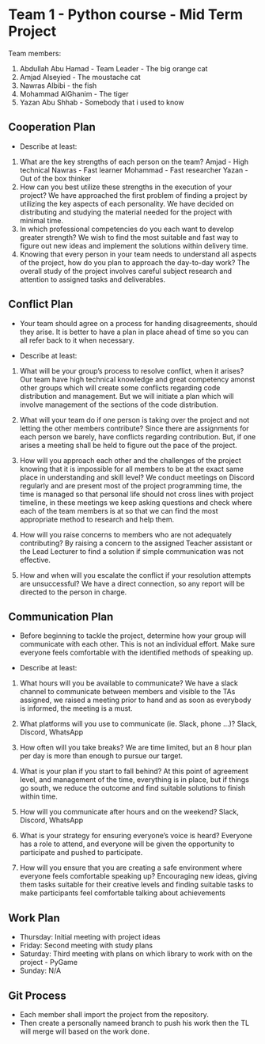 # Team 1 - Python course - Mid Term Project

Team members:
1. Abdullah Abu Hamad - Team Leader - The big orange cat
2. Amjad Alseyied - The moustache cat
3. Nawras Albibi - the fish
4. Mohammad AlGhanim - The tiger
5. Yazan Abu Shhab - Somebody that i used to know

## Cooperation Plan

- Describe at least:

1. What are the key strengths of each person on the team?
        Amjad - High technical
        Nawras - Fast learner
        Mohammad - Fast researcher
        Yazan - Out of the box thinker
2. How can you best utilize these strengths in the execution of your project?
        We have approached the first problem of finding a project by utilizing the key aspects of each personality.
        We have decided on distributing and studying the material needed for the project with minimal time.
3. In which professional competencies do you each want to develop greater strength?
        We wish to find the most suitable and fast way to figure out new ideas and implement the solutions within delivery time.
4. Knowing that every person in your team needs to understand all aspects of the project, how do you plan to approach the day-to-day work?
        The overall study of the project involves careful subject research and attention to assigned tasks and deliverables.

## Conflict Plan
- Your team should agree on a process for handing disagreements, should they arise. It is better to have a plan in place ahead of time so you can all refer back to it when necessary.

- Describe at least:

1. What will be your group’s process to resolve conflict, when it arises?
        Our team have high technical knowledge and great competency amonst other groups which will create some conflicts regarding code distribution and management.
        But we will initiate a plan which will involve management of the sections of the code distribution.

2. What will your team do if one person is taking over the project and not letting the other members contribute?
        Since there are assignments for each person we barely, have conflicts regarding contribution. But, if one arises a meeting shall be held to figure out the pace of the project.

3. How will you approach each other and the challenges of the project knowing that it is impossible for all members to be at the exact same place in understanding and skill level?
        We conduct meetings on Discord regularly and are present most of the project programming time, the time is managed so that personal life should not cross lines with project timeline, in these meetings we keep asking questions and check where each of the team members is at so that we can find the most appropriate method to research and help them.

4. How will you raise concerns to members who are not adequately contributing?
        By raising a concern to the assigned Teacher assistant or the Lead Lecturer to find a solution if simple communication was not effective.

5. How and when will you escalate the conflict if your resolution attempts are unsuccessful?
        We have a direct connection, so any report will be directed to the person in charge.

## Communication Plan

- Before beginning to tackle the project, determine how your group will communicate with each other. This is not an individual effort. Make sure everyone feels comfortable with the identified methods of speaking up.

- Describe at least:

1. What hours will you be available to communicate?
        We have a slack channel to communicate between members and visible to the TAs assigned, we raised a meeting prior to hand and as soon as everybody is informed, the meeting is a must.

2. What platforms will you use to communicate (ie. Slack, phone …)?
        Slack, Discord, WhatsApp

4. How often will you take breaks?
        We are time limited, but an 8 hour plan per day is more than enough to pursue our target.

5. What is your plan if you start to fall behind?
        At this point of agreement level, and management of the time, everything is in place, but if things go south, we reduce the outcome and find suitable solutions to finish within time.

6. How will you communicate after hours and on the weekend?
        Slack, Discord, WhatsApp

7. What is your strategy for ensuring everyone’s voice is heard?
        Everyone has a role to attend, and everyone will be given the opportunity to participate and pushed to participate.

8. How will you ensure that you are creating a safe environment where everyone feels comfortable speaking up?
        Encouraging new ideas, giving them tasks suitable for their creative levels and finding suitable tasks to make participants feel comfortable talking about achievements

## Work Plan

- Thursday: Initial meeting with project ideas
- Friday: Second meeting with study plans
- Saturday: Third meeting with plans on which library to work with on the project - PyGame
- Sunday: N/A

## Git Process

- Each member shall import the project from the repository.
- Then create a personally nameed branch to push his work then the TL will merge will based on the work done.

